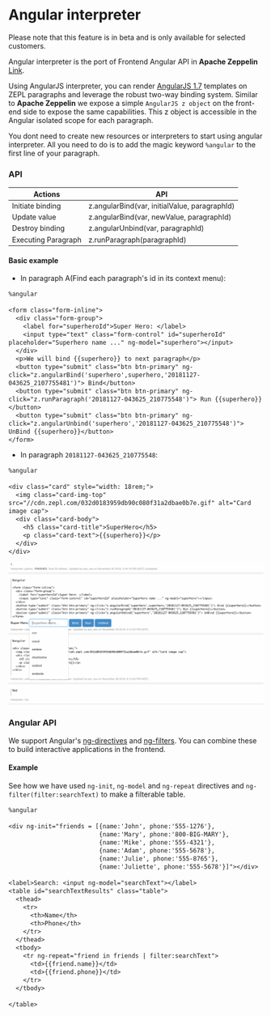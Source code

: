 <h1> Angular interpreter </h1>

Please note that this feature is in beta and is only available for selected customers.

Angular interpreter is the port of Frontend Angular API in **Apache Zeppelin**
[Link](https://zeppelin.apache.org/docs/0.8.0/usage/display_system/angular_frontend.html#frontend-angular-api-in-apache-zeppelin).

Using AngularJS interpreter, you can render [AngularJS 1.7](https://docs.angularjs.org/misc/version-support-status#long-term-support) templates on ZEPL paragraphs and leverage the robust two-way binding system. Similar to **Apache Zeppelin** we expose a simple `AngularJS z object` on the front-end side to expose the same capabilities. This z object is accessible in the Angular isolated scope for each paragraph.

You dont need to create new resources or interpreters to start using angular interpreter. All you need to do is to add the magic keyword `%angular` to the first line of your paragraph.

### API

| Actions             | API                                           |
|---------------------|-----------------------------------------------|
| Initiate binding    | z.angularBind(var, initialValue, paragraphId) |
| Update value        | z.angularBind(var, newValue, paragraphId)     |
| Destroy binding     | z.angularUnbind(var, paragraphId)             |
| Executing Paragraph | z.runParagraph(paragraphId)                   |

#### Basic example

* In paragraph A(Find each paragraph's id in its context menu):

```
%angular

<form class="form-inline">
  <div class="form-group">
    <label for="superheroId">Super Hero: </label>
    <input type="text" class="form-control" id="superheroId" placeholder="Superhero name ..." ng-model="superhero"></input>
  </div>
  <p>We will bind {{superhero}} to next paragraph</p>
  <button type="submit" class="btn btn-primary" ng-click="z.angularBind('superhero',superhero,'20181127-043625_2107755481')"> Bind</button>
  <button type="submit" class="btn btn-primary" ng-click="z.runParagraph('20181127-043625_210775548')"> Run {{superhero}}</button>
  <button type="submit" class="btn btn-primary" ng-click="z.angularUnbind('superhero','20181127-043625_210775548')"> UnBind {{superhero}}</button>
</form>
```

* In paragraph `20181127-043625_210775548`:

```
%angular

<div class="card" style="width: 18rem;">
  <img class="card-img-top" src="//cdn.zepl.com/032d0183959db90c080f31a2dbae0b7e.gif" alt="Card image cap">
  <div class="card-body">
    <h5 class="card-title">SuperHero</h5>
    <p class="card-text">{{superhero}}</p>
  </div>
</div>
```
<img src="../../../img/intp_angular.gif" class="image-box big-img" />

### Angular API

We support Angular's [ng-directives](https://docs.angularjs.org/api/ng/directive) and [ng-filters](https://docs.angularjs.org/api/ng/filter). You can combine these to build interactive applications in the frontend.

#### Example

See how we have used `ng-init`, `ng-model` and `ng-repeat` directives and `ng-filter(filter:searchText)` to make a filterable table.

```
%angular

<div ng-init="friends = [{name:'John', phone:'555-1276'},
                         {name:'Mary', phone:'800-BIG-MARY'},
                         {name:'Mike', phone:'555-4321'},
                         {name:'Adam', phone:'555-5678'},
                         {name:'Julie', phone:'555-8765'},
                         {name:'Juliette', phone:'555-5678'}]"></div>

<label>Search: <input ng-model="searchText"></label>
<table id="searchTextResults" class="table">
  <thead>
    <tr>
      <th>Name</th>
      <th>Phone</th>
    </tr>
  </thead>
  <tbody>
    <tr ng-repeat="friend in friends | filter:searchText">
      <td>{{friend.name}}</td>
      <td>{{friend.phone}}</td>
    </tr>
  </tbody>

</table>
```
